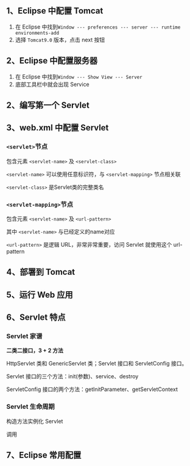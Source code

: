 ## 1、Eclipse 中配置 Tomcat

1. 在 Eclipse 中找到`Window --- preferences --- server --- runtime environments-add`
2. 选择 `Tomcat9.0` 版本，点击 next 按钮





## 2、Eclipse 中配置服务器

1. 在 Eclipse 中找到`Window --- Show View --- Server`
2. 底部工具栏中就会出现 Service





## 2、编写第一个 Servlet





## 3、web.xml 中配置 Servlet

### `<servlet>`节点

包含元素 `<servlet-name>` 及 `<servlet-class>`

`<servlet-name>` 可以使用任意标识符，与 `<servlet-mapping>` 节点相关联

`<servlet-class>` 是Servlet类的完整类名

### `<servlet-mapping>`节点

包含元素 `<servlet-name>` 及 `<url-pattern>`

其中 `<servlet-name>` 与已经定义的name对应

`<url-pattern>` 是逻辑 URL，非常非常重要，访问 Servlet 就使用这个 url-pattern



## 4、部署到 Tomcat





## 5、运行 Web 应用





## 6、Servlet 特点

### Servlet 家谱

**二类二接口，3 + 2 方法**

HttpServlet 类和 GenericServlet 类；Servlet 接口和 ServletConfig 接口。

Servlet 接口的三个方法：init(参数)、service、destroy

ServletConfig 接口的两个方法：getInitParameter、getServletContext

### Servlet 生命周期

构造方法实例化 Servlet

调用





## 7、Eclipse 常用配置
